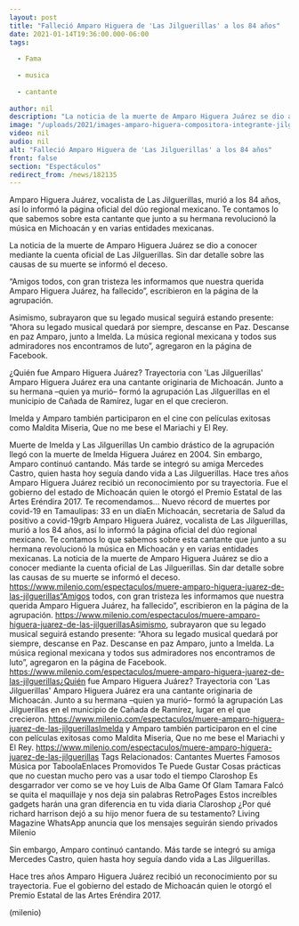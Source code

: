 ```yaml
---
layout: post
title: "Falleció Amparo Higuera de 'Las Jilguerillas' a los 84 años"
date: 2021-01-14T19:36:00.000-06:00
tags:
  
  - Fama
  
  - musica
  
  - cantante
  
author: nil
description: "La noticia de la muerte de Amparo Higuera Juárez se dio a conocer mediante la cuenta oficial de Las Jilguerillas. Te contamos lo que sabemos. "
image: "/uploads/2021/images-amparo-higuera-compositora-integrante-jilguerillas_0_4_1200_746.jpg"
video: nil
audio: nil
alt: "Falleció Amparo Higuera de 'Las Jilguerillas' a los 84 años"
front: false
section: "Espectáculos"
redirect_from: /news/182135
---
```


Amparo Higuera Juárez, vocalista de Las Jilguerillas, murió a los 84 años, así lo informó la página oficial del dúo regional mexicano. Te contamos lo que sabemos sobre esta cantante que junto a su hermana revolucionó la música en Michoacán y en varias entidades mexicanas. 

La noticia de la muerte de Amparo Higuera Juárez se dio a conocer mediante la cuenta oficial de Las Jilguerillas. Sin dar detalle sobre las causas de su muerte se informó el deceso.

“Amigos todos, con gran tristeza les informamos que nuestra querida Amparo Higuera Juárez, ha fallecido”, escribieron en la página de la agrupación. 

Asimismo, subrayaron que su legado musical seguirá estando presente: “Ahora su legado musical quedará por siempre, descanse en Paz. Descanse en paz Amparo, junto a Imelda. La música regional mexicana y todos sus admiradores nos encontramos de luto”, agregaron en la página de Facebook. 

¿Quién fue Amparo Higuera Juárez? Trayectoria  con 'Las Jilguerillas' Amparo Higuera Juárez era una cantante originaria de Michoacán. Junto a su hermana –quien ya murió– formó la agrupación Las Jilguerillas en el municipio de Cañada de Ramírez, lugar en el que crecieron. 

Imelda y Amparo también participaron en el cine con películas exitosas como Maldita Miseria, Que no me bese el Mariachi y El Rey. 

Muerte de Imelda y Las Jilguerillas  Un cambio drástico de la agrupación llegó con la muerte de Imelda Higuera Juárez en 2004.  Sin embargo, Amparo continuó cantando. Más tarde se integró su amiga Mercedes Castro, quien hasta hoy seguía dando vida a Las Jilguerillas. Hace tres años Amparo Higuera Juárez recibió un reconocimiento por su trayectoria. Fue el gobierno del estado de Michoacán quien le otorgó el Premio Estatal de las Artes Eréndira 2017. Te recomendamos... Nuevo récord de muertes por covid-19 en Tamaulipas: 33 en un díaEn Michoacán, secretaria de Salud da positivo a covid-19​grb ​​​Amparo Higuera Juárez, vocalista de Las Jilguerillas, murió a los 84 años, así lo informó la página oficial del dúo regional mexicano. Te contamos lo que sabemos sobre esta cantante que junto a su hermana revolucionó la música en Michoacán y en varias entidades mexicanas. La noticia de la muerte de Amparo Higuera Juárez se dio a conocer mediante la cuenta oficial de Las Jilguerillas. Sin dar detalle sobre las causas de su muerte se informó el deceso. https://www.milenio.com/espectaculos/muere-amparo-higuera-juarez-de-las-jilguerillas“Amigos todos, con gran tristeza les informamos que nuestra querida Amparo Higuera Juárez, ha fallecido”, escribieron en la página de la agrupación. https://www.milenio.com/espectaculos/muere-amparo-higuera-juarez-de-las-jilguerillasAsimismo, subrayaron que su legado musical seguirá estando presente: “Ahora su legado musical quedará por siempre, descanse en Paz. Descanse en paz Amparo, junto a Imelda. La música regional mexicana y todos sus admiradores nos encontramos de luto”, agregaron en la página de Facebook. https://www.milenio.com/espectaculos/muere-amparo-higuera-juarez-de-las-jilguerillas¿Quién fue Amparo Higuera Juárez? Trayectoria  con 'Las Jilguerillas' Amparo Higuera Juárez era una cantante originaria de Michoacán. Junto a su hermana –quien ya murió– formó la agrupación Las Jilguerillas en el municipio de Cañada de Ramírez, lugar en el que crecieron. https://www.milenio.com/espectaculos/muere-amparo-higuera-juarez-de-las-jilguerillasImelda y Amparo también participaron en el cine con películas exitosas como Maldita Miseria, Que no me bese el Mariachi y El Rey. https://www.milenio.com/espectaculos/muere-amparo-higuera-juarez-de-las-jilguerillas Tags Relacionados: Cantantes Muertes Famosos Música por TaboolaEnlaces Promovidos Te Puede Gustar Cosas prácticas que no cuestan mucho pero vas a usar todo el tiempo Claroshop Es desgarrador ver como se ve hoy Luis de Alba Game Of Glam Tamara Falcó se quita el maquillaje y nos deja sin palabras RetroPages Estos increíbles gadgets harán una gran diferencia en tu vida diaria Claroshop ¿Por qué richard harrison dejó a su hijo menor fuera de su testamento? Living Magazine WhatsApp anuncia que los mensajes seguirán siendo privados Milenio 

Sin embargo, Amparo continuó cantando. Más tarde se integró su amiga Mercedes Castro, quien hasta hoy seguía dando vida a Las Jilguerillas. 

Hace tres años Amparo Higuera Juárez recibió un reconocimiento por su trayectoria. Fue el gobierno del estado de Michoacán quien le otorgó el Premio Estatal de las Artes Eréndira 2017. 

(milenio)